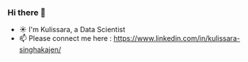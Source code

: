 ### Hi there 👋 
- :sunny: I'm Kulissara, a Data Scientist
- 📫 Please connect me here : https://www.linkedin.com/in/kulissara-singhakajen/ 
 
<!--
**KulissaraSingha/KulissaraSingha** is a ✨ _special_ ✨ repository because its `README.md` (this file) appears on your GitHub profile.

Here are some ideas to get you started:

- 🔭 I’m currently working on ...
- 🌱 I’m currently learning ...
- 👯 I’m looking to collaborate on ...
- 🤔 I’m looking for help with ...
- 💬 Ask me about ...
- 📫 How to reach me: ...
- 😄 Pronouns: ...
- ⚡ Fun fact: ...
-->
